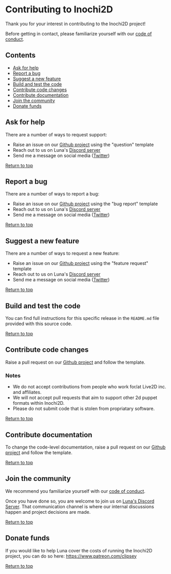 # Contributing to Inochi2D
Thank you for your interest in contributing to the Inochi2D project! 

Before getting in contact, please familiarize yourself with our [code of conduct](https://github.com/Inochi2D/inochi2d/blob/main/CODE_OF_CONDUCT.md).

## Contents <a name="top"></a>
* [Ask for help](#ask-for-help)
* [Report a bug](#report-a-bug)
* [Suggest a new feature](#suggest-a-new-feature)
* [Build and test the code](#build-and-test-the-code)
* [Contribute code changes](#contribute-code-changes)
* [Contribute documentation](#contribute-documentation)
* [Join the community](#join-the-community)
* [Donate funds](#donate-funds)

## Ask for help
There are a number of ways to request support:

* Raise an issue on our [Github project](https://github.com/Inochi2D/inochi2d) using the "question" template
* Reach out to us on Luna's [Discord server](https://discord.gg/AMpbKAB)
* Send me a message on social media ([Twitter](https://twitter.com/Clipsey5))

[Return to top](#top)

## Report a bug
There are a number of ways to report a bug:

* Raise an issue on our [Github project](https://github.com/Inochi2D/inochi2d) using the "bug report" template
* Reach out to us on Luna's [Discord server](https://discord.gg/AMpbKAB)
* Send me a message on social media ([Twitter](https://twitter.com/Clipsey5))

[Return to top](#top)

## Suggest a new feature
There are a number of ways to request a new feature:

* Raise an issue on our [Github project](https://github.com/Inochi2D/inochi2d) using the "feature request" template
* Reach out to us on Luna's [Discord server](https://discord.gg/AMpbKAB)
* Send me a message on social media ([Twitter](https://twitter.com/Clipsey5))

[Return to top](#top)

## Build and test the code
You can find full instructions for this specific release in the `README.md` file provided with this source code.

[Return to top](#top)

## Contribute code changes
Raise a pull request on our [Github project](https://github.com/Inochi2D/inochi2d) and follow the template.

### Notes
* We do not accept contributions from people who work for/at Live2D inc. and affiliates.
* We will not accept pull requests that aim to support other 2d puppet formats within Inochi2D.
* Please do not submit code that is stolen from propriatary software.

[Return to top](#top)

## Contribute documentation
To change the code-level documentation, raise a pull request on our [Github project](https://github.com/Inochi2D/inochi2d) and follow the template.

[Return to top](#top)

## Join the community
We recommend you familiarize yourself with our [code of conduct](https://github.com/Inochi2D/inochi2d/blob/main/CODE_OF_CONDUCT.md).

Once you have done so, you are welcome to join us on [Luna's Discord Server](https://discord.gg/AMpbKAB). That communication channel is where our internal discussions happen and project decisions are made.

[Return to top](#top)

## Donate funds
If you would like to help Luna cover the costs of running the Inochi2D project, you can do so here: https://www.patreon.com/clipsey

[Return to top](#top)